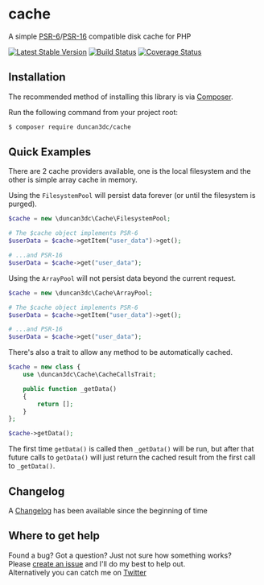 # cache
A simple [PSR-6](http://www.php-fig.org/psr/psr-6/)/[PSR-16](http://www.php-fig.org/psr/psr-16/) compatible disk cache for PHP
 
[![Latest Stable Version](https://poser.pugx.org/duncan3dc/cache/version.svg)](https://packagist.org/packages/duncan3dc/cache)
[![Build Status](https://travis-ci.org/duncan3dc/cache.svg?branch=master)](https://travis-ci.org/duncan3dc/cache)
[![Coverage Status](https://coveralls.io/repos/github/duncan3dc/cache/badge.svg)](https://coveralls.io/github/duncan3dc/cache)


## Installation

The recommended method of installing this library is via [Composer](//getcomposer.org/).

Run the following command from your project root:

```bash
$ composer require duncan3dc/cache
```


## Quick Examples

There are 2 cache providers available, one is the local filesystem and the other is simple array cache in memory.

Using the `FilesystemPool` will persist data forever (or until the filesystem is purged).

```php
$cache = new \duncan3dc\Cache\FilesystemPool;

# The $cache object implements PSR-6
$userData = $cache->getItem("user_data")->get();

# ...and PSR-16
$userData = $cache->get("user_data");
```

Using the `ArrayPool` will not persist data beyond the current request.

```php
$cache = new \duncan3dc\Cache\ArrayPool;

# The $cache object implements PSR-6
$userData = $cache->getItem("user_data")->get();

# ...and PSR-16
$userData = $cache->get("user_data");
```

There's also a trait to allow any method to be automatically cached.

```php
$cache = new class {
    use \duncan3dc\Cache\CacheCallsTrait;

    public function _getData()
    {
        return [];
    }
};

$cache->getData();
```

The first time `getData()` is called then `_getData()` will be run, but after that future calls to `getData()` will just return the cached result from the first call to `_getData()`.


## Changelog
A [Changelog](CHANGELOG.md) has been available since the beginning of time


## Where to get help
Found a bug? Got a question? Just not sure how something works?  
Please [create an issue](//github.com/duncan3dc/cache/issues) and I'll do my best to help out.  
Alternatively you can catch me on [Twitter](https://twitter.com/duncan3dc)
